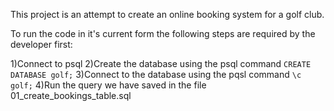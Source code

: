 This project is an attempt to create an online booking system for a golf club.

To run the code in it's current form the following steps are required by the developer first:

1)Connect to psql
2)Create the database using the psql command `CREATE DATABASE golf;`
3)Connect to the database using the pqsl command `\c golf;`
4)Run the query we have saved in the file 01_create_bookings_table.sql
